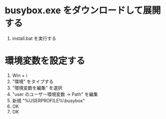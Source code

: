 # busybox.exe をダウンロードして展開する

1. install.bat を実行する

# 環境変数を設定する

1. Win + i
2. "環境" をタイプする
3. "環境変数を編集" を選択
4. "user のユーザー環境変数 -> Path" を編集
5. 新規 "%USERPROFILE%\busybox" 
6. OK
7. OK


